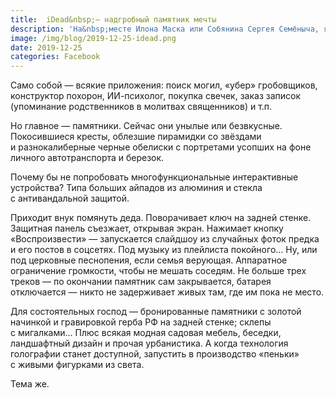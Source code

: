 ```yaml
---
title:  iDead&nbsp;— надгробный памятник мечты
description: 'На&nbsp;месте Илона Маска или Собянина Сергея Семёныча, я&nbsp;бы занялся модернизацией ритуальных услуг и&nbsp;кладбищ. Перспективная ниша.'
image: /img/blog/2019-12-25-idead.png
date: 2019-12-25
categories: Facebook
---
```


Само собой&nbsp;— всякие приложения: поиск могил, «убер» гробовщиков, конструктор похорон, ИИ-психолог, покупка свечек, заказ записок (упоминание родственников в&nbsp;молитвах священников) и&nbsp;т.п.

Но&nbsp;главное&nbsp;— памятники. Сейчас они унылые или безвкусные. Покосившиеся кресты, облезшие пирамидки со&nbsp;звёздами и&nbsp;разнокалиберные черные обелиски с&nbsp;портретами усопших на&nbsp;фоне личного автотранспорта и&nbsp;березок.

Почему&nbsp;бы не&nbsp;попробовать многофункциональные интерактивные устройства? Типа больших айпадов из&nbsp;алюминия и&nbsp;стекла с&nbsp;антивандальной защитой.

Приходит внук помянуть деда. Поворачивает ключ на&nbsp;задней стенке. Защитная панель съезжает, открывая экран. Нажимает кнопку «Воспроизвести»&nbsp;— запускается слайдшоу из&nbsp;случайных фоток предка и&nbsp;его постов в&nbsp;соцсетях. Под музыку из&nbsp;плейлиста покойного... Ну, или под церковные песнопения, если семья верующая. Аппаратное ограничение громкости, чтобы не&nbsp;мешать соседям. Не&nbsp;больше трех треков&nbsp;— по&nbsp;окончании памятник сам закрывается, батарея отключается&nbsp;— никто не&nbsp;задерживает живых там, где им&nbsp;пока не&nbsp;место.

Для состоятельных господ&nbsp;— бронированные памятники с&nbsp;золотой начинкой и&nbsp;гравировкой герба&nbsp;РФ на&nbsp;задней стенке; склепы с&nbsp;мигалками... Плюс всякая модная садовая мебель, беседки, ландшафтный дизайн и&nbsp;прочая урбанистика. А&nbsp;когда технология голографии станет доступной, запустить в&nbsp;производство «пеньки» с&nbsp;живыми фигурками из&nbsp;света.

Тема&nbsp;же.
